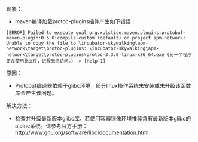 现象：
- maven编译加载protoc-plugins插件产生如下错误：
```
[ERROR] Failed to execute goal org.xolstice.maven.plugins:protobuf-maven-plugin:0.5.0:compile-custom (default) on project apm-network: Unable to copy the file to \incubator-skywalking\apm-network\target\protoc-plugins: \incubator-skywalking\apm-network\target\protoc-plugins\protoc-3.3.0-linux-x86_64.exe (另一个程序正在使用此文件，进程无法访问。) -> [Help 1]
```

原因：
- Protobuf编译器依赖于glibc环境，部分linux操作系统未安装或未升级该函数库会产生该问题。

解决方法：
- 检查并升级最新版本glibc库，若使用容器镜像环境推荐含有最新版本glibc的alpine系统。请参考官方手册：http://www.gnu.org/software/libc/documentation.html
